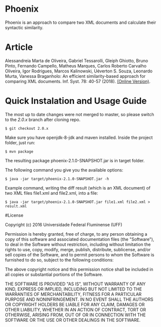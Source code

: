 # Phoenix

Phoenix is an approach to compare two XML documents and calculate their syntactic similarity. 

# Article 

Alessandreia Marta de Oliveira, Gabriel Tessarolli, Gleiph Ghiotto, Bruno Pinto, Fernando Campello, Matheus Marques, Carlos Roberto Carvalho Oliveira, Igor Rodrigues, Marcos Kalinowski, Uéverton S. Souza, Leonardo Murta, Vanessa Braganholo: An efficient similarity-based approach for comparing XML documents. Inf. Syst. 78: 40-57 (2018). [(Online Version)](https://doi.org/10.1016/j.is.2018.07.001).

# Quick Instalation and Usage Guide 

The most up to date changes were not merged to master, so please switch to the *2.0.x* branch after cloning repo.

```
$ git checkout 2.0.x
```

Make sure you have openjdk-8-jdk and maven installed. Inside the project folder, just run:

```
$ mvn package
```

The resulting package phoenix-2.1.0-SNAPSHOT.jar is in target folder.

The following command you give you the available options:

```
$ java -jar target/phoenix-2.1.0-SNAPSHOT.jar -h
```

Example command, writing the diff result (which is an XML document) of two XML files file1.xml and file2.xml, into a file:

```
$ java -jar target/phoenix-2.1.0-SNAPSHOT.jar file1.xml file2.xml > result.xml
```

#License 

Copyright (c) 2016 Universidade Federal Fluminense (UFF)

Permission is hereby granted, free of charge, to any person obtaining a copy of
this software and associated documentation files (the "Software"), to deal in
the Software without restriction, including without limitation the rights to
use, copy, modify, merge, publish, distribute, sublicense, and/or sell copies of
the Software, and to permit persons to whom the Software is furnished to do so,
subject to the following conditions:

The above copyright notice and this permission notice shall be included in all
copies or substantial portions of the Software.

THE SOFTWARE IS PROVIDED "AS IS", WITHOUT WARRANTY OF ANY KIND, EXPRESS OR
IMPLIED, INCLUDING BUT NOT LIMITED TO THE WARRANTIES OF MERCHANTABILITY, FITNESS
FOR A PARTICULAR PURPOSE AND NONINFRINGEMENT. IN NO EVENT SHALL THE AUTHORS OR
COPYRIGHT HOLDERS BE LIABLE FOR ANY CLAIM, DAMAGES OR OTHER LIABILITY, WHETHER
IN AN ACTION OF CONTRACT, TORT OR OTHERWISE, ARISING FROM, OUT OF OR IN
CONNECTION WITH THE SOFTWARE OR THE USE OR OTHER DEALINGS IN THE SOFTWARE.

